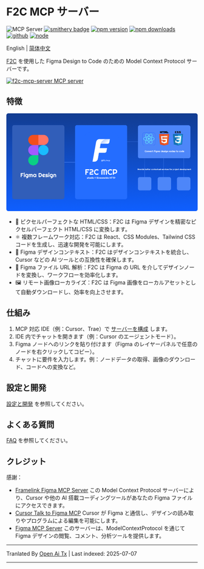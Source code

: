 # F2C MCP サーバー
![MCP Server](https://badge.mcpx.dev?type=server 'MCP Server')
[![smithery badge](https://smithery.ai/badge/@f2c-ai/f2c-mcp)](https://smithery.ai/server/@f2c-ai/f2c-mcp)
[![npm version][npm-version-src]][npm-version-href]
[![npm downloads][npm-downloads-src]][npm-downloads-href]
[![github][github-src]][github-href]
[![node][node-src]][node-href]


[npm-version-src]: https://img.shields.io/npm/v/@f2c/mcp?style=flat&colorA=18181B&colorB=F0DB4F
[npm-version-href]: https://npmjs.com/package/@f2c/mcp
[npm-downloads-src]: https://img.shields.io/npm/dm/@f2c/mcp?style=flat&colorA=18181B&colorB=F0DB4F
[npm-downloads-href]: https://npmjs.com/package/@f2c/mcp
[github-src]: https://img.shields.io/badge/github-@f2c/mcp-blue?style=flat&colorA=18181B&colorB=F0DB4F
[github-href]: https://github.com/f2c-ai/f2c-mcp
[node-src]: https://img.shields.io/node/v/@f2c/mcp?style=flat&colorA=18181B&colorB=F0DB4F
[node-href]: https://nodejs.org/en/about/previous-releases

English | [简体中文](https://raw.githubusercontent.com/f2c-ai/f2c-mcp/main/./README-zh-CN.md)

[F2C](https://f2c.yy.com/) を使用した Figma Design to Code のための Model Context Protocol サーバーです。

<a href="https://glama.ai/mcp/servers/@f2c-ai/f2c-mcp">
  <img width="380" height="200" src="https://glama.ai/mcp/servers/@f2c-ai/f2c-mcp/badge" alt="f2c-mcp-server MCP server" />
</a>

## 特徴
<img alt="f2c" src="https://raw.githubusercontent.com/f2c-ai/f2c-mcp/main/docs/bannerv3.png" />

- 🎨 ピクセルパーフェクトな HTML/CSS：F2C は Figma デザインを精密なピクセルパーフェクト HTML/CSS に変換します。
- ⚛️ 複数フレームワーク対応：F2C は React、CSS Modules、Tailwind CSS コードを生成し、迅速な開発を可能にします。
- 🧠 Figma デザインコンテキスト：F2C はデザインコンテキストを統合し、Cursor などの AI ツールとの互換性を確保します。
- 🔗 Figma ファイル URL 解析：F2C は Figma の URL を介してデザインノードを変換し、ワークフローを効率化します。
- 🖼️ リモート画像ローカライズ：F2C は Figma 画像をローカルアセットとして自動ダウンロードし、効率を向上させます。

## 仕組み
1. MCP 対応 IDE（例：Cursor、Trae）で [サーバーを構成](https://raw.githubusercontent.com/f2c-ai/f2c-mcp/main/docs/en/GettingStarted.md) します。
2. IDE 内でチャットを開きます（例：Cursor のエージェントモード）。
3. Figma ノードへのリンクを貼り付けます（Figma のレイヤーパネルで任意のノードを右クリックしてコピー）。
4. チャットに要件を入力します。例：ノードデータの取得、画像のダウンロード、コードへの変換など。

## 設定と開発

[設定と開発](https://raw.githubusercontent.com/f2c-ai/f2c-mcp/main/docs/en/GettingStarted.md) を参照してください。

## よくある質問
[FAQ](https://raw.githubusercontent.com/f2c-ai/f2c-mcp/main/docs/en/FAQ.md) を参照してください。

## クレジット

感謝：

+ [Framelink Figma MCP Server](https://github.com/GLips/Figma-Context-MCP) この Model Context Protocol サーバーにより、Cursor や他の AI 搭載コーディングツールがあなたの Figma ファイルにアクセスできます。  
+ [Cursor Talk to Figma MCP](https://github.com/sonnylazuardi/cursor-talk-to-figma-mcp) Cursor が Figma と通信し、デザインの読み取りやプログラムによる編集を可能にします。
+ [Figma MCP Server](https://github.com/MatthewDailey/figma-mcp) このサーバーは、ModelContextProtocol を通じて Figma デザインの閲覧、コメント、分析ツールを提供します。


---


Tranlated By [Open Ai Tx](https://github.com/OpenAiTx/OpenAiTx) | Last indexed: 2025-07-07


---